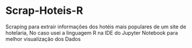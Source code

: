 # Scrap-Hoteis-R
Scraping para extrair informações dos hotéis mais populares de um site de hotelaria, No caso usei a linguagem R na IDE do Jupyter Notebook para melhor visualização dos Dados
